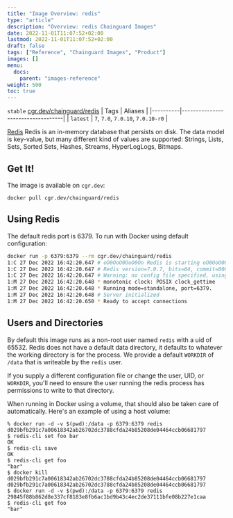 ```yaml
---
title: "Image Overview: redis"
type: "article"
description: "Overview: redis Chainguard Images"
date: 2022-11-01T11:07:52+02:00
lastmod: 2022-11-01T11:07:52+02:00
draft: false
tags: ["Reference", "Chainguard Images", "Product"]
images: []
menu:
  docs:
    parent: "images-reference"
weight: 500
toc: true
---
```


`stable` [cgr.dev/chainguard/redis](https://github.com/chainguard-images/images/tree/main/images/redis)
| Tags     | Aliases                           |
|----------|-----------------------------------|
| `latest` | `7`, `7.0`, `7.0.10`, `7.0.10-r0` |



[Redis](https://github.com/redis/redis) Redis is an in-memory database that persists on disk. The data model is key-value, but many different kind of values are supported: Strings, Lists, Sets, Sorted Sets, Hashes, Streams, HyperLogLogs, Bitmaps.

## Get It!

The image is available on `cgr.dev`:

```
docker pull cgr.dev/chainguard/redis
```

## Using Redis

The default redis port is 6379.
To run with Docker using default configuration:

```sh
docker run -p 6379:6379 --rm cgr.dev/chainguard/redis
1:C 27 Dec 2022 16:42:20.647 # oO0OoO0OoO0Oo Redis is starting oO0OoO0OoO0Oo
1:C 27 Dec 2022 16:42:20.647 # Redis version=7.0.7, bits=64, commit=00000000, modified=0, pid=1, just started
1:C 27 Dec 2022 16:42:20.647 # Warning: no config file specified, using the default config. In order to specify a config file use redis-server /path/to/redis.conf
1:M 27 Dec 2022 16:42:20.648 * monotonic clock: POSIX clock_gettime
1:M 27 Dec 2022 16:42:20.648 * Running mode=standalone, port=6379.
1:M 27 Dec 2022 16:42:20.648 # Server initialized
1:M 27 Dec 2022 16:42:20.650 * Ready to accept connections
```

## Users and Directories

By default this image runs as a non-root user named `redis` with a uid of 65532.
Redis does not have a default data directory, it defaults to whatever the working directory is for the process.
We provide a default `WORKDIR` of `/data` that is writeable by the `redis` user.

If you supply a different configuration file or change the user, UID, or `WORKDIR`, you'll need to ensure the user running the redis
process has permissions to write to that directory.

When running in Docker using a volume, that should also be taken care of automatically.
Here's an example of using a host volume:

```
% docker run -d -v $(pwd):/data -p 6379:6379 redis
d029bfb291c7a00618342ab26702dc3788cfda24b85208de04464ccb06681797
$ redis-cli set foo bar
OK
$ redis-cli save
OK
$ redis-cli get foo
"bar"
$ docker kill d029bfb291c7a00618342ab26702dc3788cfda24b85208de04464ccb06681797
d029bfb291c7a00618342ab26702dc3788cfda24b85208de04464ccb06681797
$ docker run -d -v $(pwd):/data -p 6379:6379 redis
29845f88b862d8e337cf8183e8fb6ac1bd9b43c4ec2de37111bfe08b227e1caa
$ redis-cli get foo
"bar"
```
